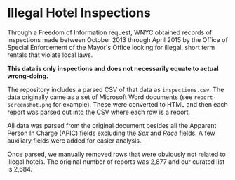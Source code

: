 # Illegal Hotel Inspections

Through a Freedom of Information request, WNYC obtained records of inspections made between October 2013 through April 2015 by the Office of Special Enforcement of the Mayor's Office looking for illegal, short term rentals that violate local laws.

**This data is only inspections and does not necessarily equate to actual wrong-doing.**

The repository includes a parsed CSV of that data as `inspections.csv`.  The data originally came as a set of Microsoft Word documents (see `report-screenshot.png` for example).  These were converted to HTML and then each report was parsed out into the CSV where each row is a report.

All data was parsed from the original document besides all the Apparent Person In Charge (APIC) fields excluding the *Sex* and *Race* fields. A few auxiliary fields were added for easier analysis.

Once parsed, we manually removed rows that were obviously not related to illegal hotels.  The original number of reports was 2,877 and our curated list is 2,684.
